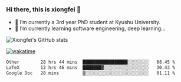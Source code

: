 ### Hi there, this is xiongfei 👋


- 🔭 I’m currently a 3rd year PhD student at Kyushu University.
- 🌱 I’m currently learning software engineering, deep learning...

<!--
**X1on9f31/X1on9f31** is a ✨ _special_ ✨ repository because its `README.md` (this file) appears on your GitHub profile.
Here are some ideas to get you started:
-->

![Xiongfei's GitHub stats](https://github-readme-stats.vercel.app/api?username=X1on9f31)


[![wakatime](https://wakatime.com/badge/user/9e8d5516-d162-43e7-9563-87295d455a71.svg)](https://wakatime.com/@9e8d5516-d162-43e7-9563-87295d455a71)

<!--START_SECTION:waka-->

```txt
Other        28 hrs 44 mins  █████████████████░░░░░░░░   68.45 %
LaTeX        12 hrs 46 mins  ███████▓░░░░░░░░░░░░░░░░░   30.43 %
Google Doc   28 mins         ▒░░░░░░░░░░░░░░░░░░░░░░░░   01.11 %
```

<!--END_SECTION:waka-->

